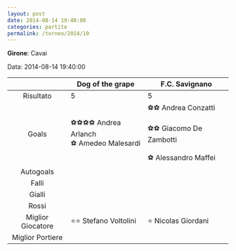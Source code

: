 ```yaml
---
layout: post
date: 2014-08-14 19:40:00
categories: partite
permalink: /torneo/2014/10
---
```

**Girone**: Cavai

Data: 2014-08-14 19:40:00

| | Dog of the grape | F.C. Savignano |
|:-----:|-----|-----|
Risultato|5|5
Goals|⚽⚽⚽⚽ Andrea Arlanch<br/>⚽ Amedeo Malesardi|⚽⚽ Andrea Conzatti<br/><br/>⚽⚽ Giacomo De Zambotti<br/><br/>⚽ Alessandro Maffei<br/>
Autogoals||
Falli||
Gialli||
Rossi||
Miglior Giocatore|⭐⭐ Stefano Voltolini<br/>|⭐ Nicolas Giordani<br/>
Miglior Portiere||